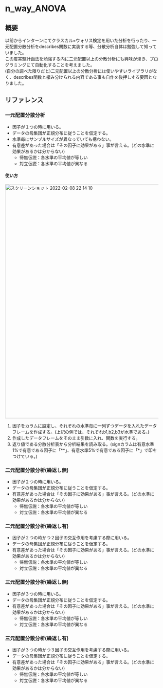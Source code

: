 # n_way_ANOVA
## 概要
以前からインターンにてクラスカル=ウォリス検定を用いた分析を行ったり、一元配置分散分析をdescribes関数に実装する等、分散分析自体は勉強して知っていました。  
この度実験計画法を勉強する内に二元配置以上の分散分析にも興味が湧き、プログラミングにて自動化することを考えました。  
(自分の調べた限りだと)二元配置以上の分散分析には使いやすいライブラリがなく、describes関数と棲み分けられる内容である事も自作を後押しする要因となりました。

## リファレンス
### 一元配置分散分析
- 因子が１つの時に用いる。
- データの母集団が正規分布に従うことを仮定する。
- 水準毎にサンプルサイズが異なっていても構わない。
- 有意差があった場合は「その因子に効果がある」事が言える。(どの水準に効果があるかは分からない)
  - 帰無仮説：各水準の平均値が等しい
  - 対立仮説：各水準の平均値が異なる

#### 使い方
<img width="766" alt="スクリーンショット 2022-02-08 22 14 10" src="https://user-images.githubusercontent.com/67265109/153001482-3713e8fa-7716-4cff-b28e-f92ed5b492af.png">

1. 因子をカラムに設定し、それぞれの水準毎に一列ずつデータを入れたデータフレームを作成する。(上記の例では、それぞれb1,b2,b3が水準である。)
2. 作成したデータフレームをそのまま引数に入れ、関数を実行する。
3. 返り値である分散分析表から分析結果を読み取る。(signカラムは有意水準1%で有意である因子に「**」、有意水準5%で有意である因子に「*」で印をつけている。)

### 二元配置分散分析(繰返し無)
- 因子が２つの時に用いる。
- データの母集団が正規分布に従うことを仮定する。
- 有意差があった場合は「その因子に効果がある」事が言える。(どの水準に効果があるかは分からない)
  - 帰無仮説：各水準の平均値が等しい
  - 対立仮説：各水準の平均値が異なる

### 二元配置分散分析(繰返し有)
- 因子が２つの時かつ２因子の交互作用を考慮する際に用いる。
- データの母集団が正規分布に従うことを仮定する。
- 有意差があった場合は「その因子に効果がある」事が言える。(どの水準に効果があるかは分からない)
  - 帰無仮説：各水準の平均値が等しい
  - 対立仮説：各水準の平均値が異なる

### 三元配置分散分析(繰返し無)
- 因子が３つの時に用いる。
- データの母集団が正規分布に従うことを仮定する。
- 有意差があった場合は「その因子に効果がある」事が言える。(どの水準に効果があるかは分からない)
  - 帰無仮説：各水準の平均値が等しい
  - 対立仮説：各水準の平均値が異なる

### 三元配置分散分析(繰返し有)
- 因子が３つの時かつ３因子の交互作用を考慮する際に用いる。
- データの母集団が正規分布に従うことを仮定する。
- 有意差があった場合は「その因子に効果がある」事が言える。(どの水準に効果があるかは分からない)
  - 帰無仮説：各水準の平均値が等しい
  - 対立仮説：各水準の平均値が異なる
